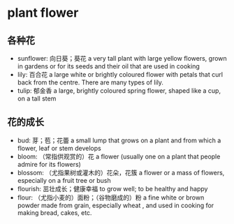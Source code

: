 # plant flower

## 各种花

- sunflower: 向日葵；葵花 a very tall plant with large yellow flowers, grown in gardens or for its seeds and their oil that are used in cooking
- lily: 百合花 a large white or brightly coloured flower with petals that curl back from the centre. There are many types of lily.
- tulip: 郁金香 a large, brightly coloured spring flower, shaped like a cup, on a tall stem

## 花的成长

- bud: 芽；苞；花蕾 a small lump that grows on a plant and from which a flower, leaf or stem develops
- bloom: （常指供观赏的）花 a flower (usually one on a plant that people admire for its flowers)
- blossom: （尤指果树或灌木的）花朵，花簇 a flower or a mass of flowers, especially on a fruit tree or bush
- flourish: 茁壮成长；健康幸福 to grow well; to be healthy and happy
- flour: （尤指小麦的）面粉；（谷物磨成的）粉 a fine white or brown powder made from grain, especially wheat , and used in cooking for making bread, cakes, etc.
